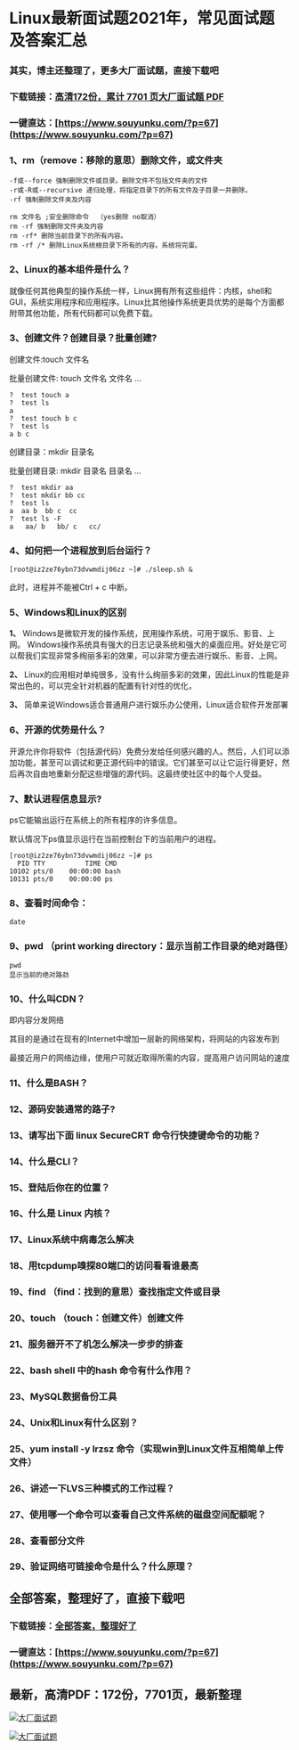 # Linux最新面试题2021年，常见面试题及答案汇总

### 其实，博主还整理了，更多大厂面试题，直接下载吧

### 下载链接：[高清172份，累计 7701 页大厂面试题  PDF](https://www.souyunku.com/?p=67)

### 一键直达：[https://www.souyunku.com/?p=67](https://www.souyunku.com/?p=67)



### 1、rm（remove：移除的意思）删除文件，或文件夹

```
-f或--force 强制删除文件或目录。删除文件不包括文件夹的文件
-r或-R或--recursive 递归处理，将指定目录下的所有文件及子目录一并删除。 
-rf 强制删除文件夹及内容

rm 文件名 ;安全删除命令  （yes删除 no取消）
rm -rf 强制删除文件夹及内容
rm -rf* 删除当前目录下的所有内容。
rm -rf /* 删除Linux系统根目录下所有的内容。系统将完蛋。
```


### 2、Linux的基本组件是什么？

就像任何其他典型的操作系统一样，Linux拥有所有这些组件：内核，shell和GUI，系统实用程序和应用程序。Linux比其他操作系统更具优势的是每个方面都附带其他功能，所有代码都可以免费下载。


### 3、创建文件？创建目录？批量创建?

创建文件:touch 文件名

批量创建文件: touch 文件名 文件名 …

```
?  test touch a
?  test ls
a
?  test touch b c
?  test ls
a b c
```

创建目录：mkdir 目录名

批量创建目录: mkdir 目录名 目录名 …

```
?  test mkdir aa
?  test mkdir bb cc
?  test ls
a  aa b  bb c  cc
?  test ls -F
a   aa/ b   bb/ c   cc/
```


### 4、如何把一个进程放到后台运行？

```
[root@iz2ze76ybn73dvwmdij06zz ~]# ./sleep.sh &
```

此时，进程并不能被Ctrl + c 中断。


### 5、Windows和Linux的区别

**1、** Windows是微软开发的操作系统，民用操作系统，可用于娱乐、影音、上网。 Windows操作系统具有强大的日志记录系统和强大的桌面应用。好处是它可以帮我们实现非常多绚丽多彩的效果，可以非常方便去进行娱乐、影音、上网。

**2、** Linux的应用相对单纯很多，没有什么绚丽多彩的效果，因此Linux的性能是非常出色的，可以完全针对机器的配置有针对性的优化，

**3、** 简单来说Windows适合普通用户进行娱乐办公使用，Linux适合软件开发部署


### 6、开源的优势是什么？

开源允许你将软件（包括源代码）免费分发给任何感兴趣的人。然后，人们可以添加功能，甚至可以调试和更正源代码中的错误。它们甚至可以让它运行得更好，然后再次自由地重新分配这些增强的源代码。这最终使社区中的每个人受益。


### 7、默认进程信息显示?

ps它能输出运行在系统上的所有程序的许多信息。

默认情况下ps值显示运行在当前控制台下的当前用户的进程。

```
[root@iz2ze76ybn73dvwmdij06zz ~]# ps
  PID TTY          TIME CMD
10102 pts/0    00:00:00 bash
10131 pts/0    00:00:00 ps
```


### 8、查看时间命令：

```
date
```


### 9、pwd （print working directory：显示当前工作目录的绝对路径）

```
pwd 
显示当前的绝对路劲
```


### 10、什么叫CDN？

即内容分发网络

其目的是通过在现有的Internet中增加一层新的网络架构，将网站的内容发布到

最接近用户的网络边缘，使用户可就近取得所需的内容，提高用户访问网站的速度


### 11、什么是BASH？
### 12、源码安装通常的路子?
### 13、请写出下面 linux SecureCRT 命令行快捷键命令的功能？
### 14、什么是CLI？
### 15、登陆后你在的位置？
### 16、什么是 Linux 内核？
### 17、Linux系统中病毒怎么解决
### 18、用tcpdump嗅探80端口的访问看看谁最高
### 19、find （find：找到的意思）查找指定文件或目录
### 20、touch （touch：创建文件）创建文件
### 21、服务器开不了机怎么解决一步步的排查
### 22、bash shell 中的hash 命令有什么作用？
### 23、MySQL数据备份工具
### 24、Unix和Linux有什么区别？
### 25、yum install -y lrzsz 命令（实现win到Linux文件互相简单上传文件）
### 26、讲述一下LVS三种模式的工作过程？
### 27、使用哪一个命令可以查看自己文件系统的磁盘空间配额呢？
### 28、查看部分文件
### 29、验证网络可链接命令是什么？什么原理？




## 全部答案，整理好了，直接下载吧

### 下载链接：[全部答案，整理好了](https://www.souyunku.com/?p=67)

### 一键直达：[https://www.souyunku.com/?p=67](https://www.souyunku.com/?p=67)


## 最新，高清PDF：172份，7701页，最新整理

[![大厂面试题](https://www.souyunku.com/wp-content/uploads/weixin/mst.png "大厂面试题")](https://www.souyunku.com/wp-content/uploads/weixin/githup-weixin.png"大厂面试题")

[![大厂面试题](https://www.souyunku.com/wp-content/uploads/weixin/githup-weixin.png "架构师专栏")](https://www.souyunku.com/wp-content/uploads/weixin/githup-weixin.png "架构师专栏")
